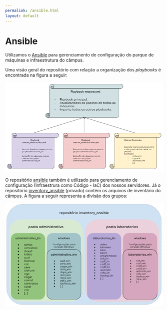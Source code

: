 ```yaml
---
permalink: /ansible.html
layout: default
---
```


# Ansible

Utilizamos o [Ansible](https://www.ansible.com/) para gerenciamento de configuração do parque de máquinas e infraestrutura do câmpus.

Uma visão geral do repositório com relação a organização dos _playbooks_ é encontrada na figura a seguir:

![overview_playbook_ansible](/assets/img/overview_playbooks_ansible.png)

O repositório [ansible](https://github.com/ctic-sje-ifsc/ansible) também é utilizado para gerenciamento de configuração (Infraestrura como Código - IaC) dos nossos servidores. Já o repositório [inventory_ansible](https://gitlab.com/ctic-sje-ifsc/inventory_ansible) (privado) contém os arquivos de inventário do câmpus. A figura a seguir representa a divisão dos grupos:

![overview_grupos_ansible](/assets/img/overview_grupos_ansible.png)
